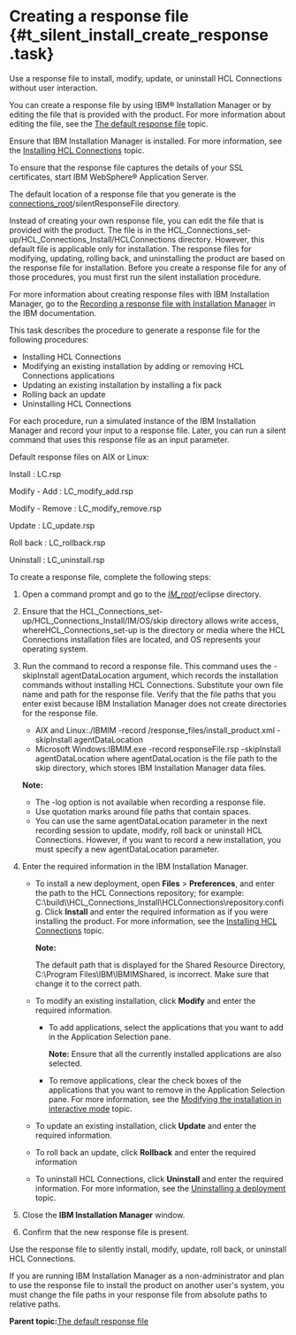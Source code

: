 # Creating a response file {#t_silent_install_create_response .task}

Use a response file to install, modify, update, or uninstall HCL Connections without user interaction.

You can create a response file by using IBM® Installation Manager or by editing the file that is provided with the product. For more information about editing the file, see the [The default response file](r_installresponse_file.md) topic.

Ensure that IBM Installation Manager is installed. For more information, see the [Installing HCL Connections](c_installing_overview.md) topic.

To ensure that the response file captures the details of your SSL certificates, start IBM WebSphere® Application Server.

The default location of a response file that you generate is the [connections\_root](../plan/i_ovr_r_directory_conventions.md)/silentResponseFile directory.

Instead of creating your own response file, you can edit the file that is provided with the product. The file is in the HCL\_Connections\_set-up/HCL\_Connections\_Install/HCLConnections directory. However, this default file is applicable only for installation. The response files for modifying, updating, rolling back, and uninstalling the product are based on the response file for installation. Before you create a response file for any of those procedures, you must first run the silent installation procedure.

For more information about creating response files with IBM Installation Manager, go to the [Recording a response file with Installation Manager](https://www.ibm.com/docs/installation-manager/1.8.5?topic=files-recording-response-file-installation-manager) in the IBM documentation.

This task describes the procedure to generate a response file for the following procedures:

-   Installing HCL Connections
-   Modifying an existing installation by adding or removing HCL Connections applications
-   Updating an existing installation by installing a fix pack
-   Rolling back an update
-   Uninstalling HCL Connections

For each procedure, run a simulated instance of the IBM Installation Manager and record your input to a response file. Later, you can run a silent command that uses this response file as an input parameter.

Default response files on AIX or Linux:

Install
:   LC.rsp

Modify - Add
:   LC\_modify\_add.rsp

Modify - Remove
:   LC\_modify\_remove.rsp

Update
:   LC\_update.rsp

Roll back
:   LC\_rollback.rsp

Uninstall
:   LC\_uninstall.rsp

To create a response file, complete the following steps:

1.  Open a command prompt and go to the [*IM\_root*](../plan/i_ovr_r_directory_conventions.md)/eclipse directory.

2.  Ensure that the HCL\_Connections\_set-up/HCL\_Connections\_Install/IM/OS/skip directory allows write access, whereHCL\_Connections\_set-up is the directory or media where the HCL Connections installation files are located, and OS represents your operating system.

3.  Run the command to record a response file. This command uses the -skipInstall agentDataLocation argument, which records the installation commands without installing HCL Connections. Substitute your own file name and path for the response file. Verify that the file paths that you enter exist because IBM Installation Manager does not create directories for the response file.

    -   AIX and Linux:./IBMIM -record /response\_files/install\_product.xml -skipInstall agentDataLocation
    -   Microsoft Windows:IBMIM.exe -record responseFile.rsp -skipInstall agentDataLocation
    where agentDataLocation is the file path to the skip directory, which stores IBM Installation Manager data files.

    **Note:**

    -   The -log option is not available when recording a response file.
    -   Use quotation marks around file paths that contain spaces.
    -   You can use the same agentDataLocation parameter in the next recording session to update, modify, roll back or uninstall HCL Connections. However, if you want to record a new installation, you must specify a new agentDataLocation parameter.
4.  Enter the required information in the IBM Installation Manager.

    -   To install a new deployment, open **Files** \> **Preferences**, and enter the path to the HCL Connections repository; for example: C:\\build\\\\HCL\_Connections\_Install\\HCLConnections\\repository.config. Click **Install** and enter the required information as if you were installing the product. For more information, see the [Installing HCL Connections](c_installing_overview.md) topic.

        **Note:**

        The default path that is displayed for the Shared Resource Directory, C:\\Program Files\\IBM\\IBMIMShared, is incorrect. Make sure that change it to the correct path.

    -   To modify an existing installation, click **Modify** and enter the required information.

        -   To add applications, select the applications that you want to add in the Application Selection pane.

            **Note:** Ensure that all the currently installed applications are also selected.

        -   To remove applications, clear the check boxes of the applications that you want to remove in the Application Selection pane.
        For more information, see the [Modifying the installation in interactive mode](t_modify_installation.md) topic.

    -   To update an existing installation, click **Update** and enter the required information.
    -   To roll back an update, click **Rollback** and enter the required information
    -   To uninstall HCL Connections, click **Uninstall** and enter the required information. For more information, see the [Uninstalling a deployment](t_uninstall_lotus_conxns_cluster.md) topic.
5.  Close the **IBM Installation Manager** window.

6.  Confirm that the new response file is present.


Use the response file to silently install, modify, update, roll back, or uninstall HCL Connections.

If you are running IBM Installation Manager as a non-administrator and plan to use the response file to install the product on another user's system, you must change the file paths in your response file from absolute paths to relative paths.

**Parent topic:**[The default response file](../install/r_installresponse_file.md)

